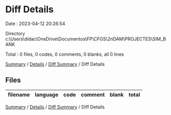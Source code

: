 # Diff Details

Date : 2023-04-12 20:26:54

Directory c:\\Users\\didac\\OneDrive\\Documentos\\FP\\CFGS\\2nDAM\\PROJECTES\\SIM_BANK

Total : 0 files,  0 codes, 0 comments, 0 blanks, all 0 lines

[Summary](results.md) / [Details](details.md) / [Diff Summary](diff.md) / Diff Details

## Files
| filename | language | code | comment | blank | total |
| :--- | :--- | ---: | ---: | ---: | ---: |

[Summary](results.md) / [Details](details.md) / [Diff Summary](diff.md) / Diff Details